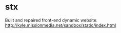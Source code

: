 # stx
Built and repaired front-end dynamic website: http://kyle.missionmedia.net/sandbox/static/index.html
